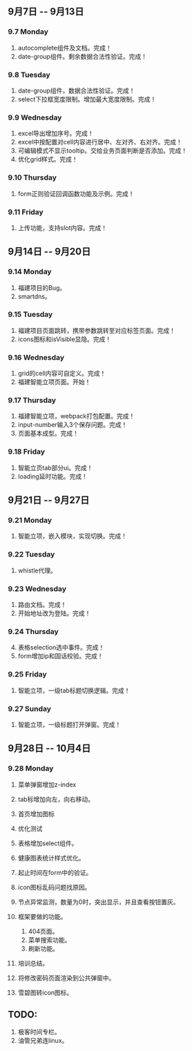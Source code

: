 ## 9月7日 -- 9月13日

### 9.7 Monday
1. autocomplete组件及文档。完成！
2. date-group组件。剩余数据合法性验证。完成！

### 9.8 Tuesday
1. date-group组件，数据合法性验证。完成！
2. select下拉框宽度限制。增加最大宽度限制。完成！

### 9.9 Wednesday
1. excel导出增加序号。完成！
2. excel中按配置对cell内容进行居中、左对齐、右对齐。完成！
3. 可编辑模式不显示tooltip。交给业务页面判断是否添加。完成！
4. 优化grid样式。完成！

### 9.10 Thursday
1. form正则验证回调函数功能及示例。完成！

### 9.11 Friday
1. 上传功能，支持slot内容。完成！


## 9月14日 -- 9月20日

### 9.14 Monday
1. 福建项目的Bug。
2. smartdns。

### 9.15 Tuesday
1. 福建项目页面跳转，携带参数跳转至对应标签页面。完成！
2. icons图标和isVisible显隐。完成！

### 9.16 Wednesday
1. grid的cell内容可自定义。完成！
2. 福建智能立项页面。开始！

### 9.17 Thursday
1. 福建智能立项，webpack打包配置。完成！
2. input-number输入3个保存问题。完成！
3. 页面基本成型。完成！

### 9.18 Friday
1. 智能立页tab部分ui。完成！
2. loading延时功能。完成！


## 9月21日 -- 9月27日

### 9.21 Monday
1. 智能立项，嵌入模块，实现切换。完成！

### 9.22 Tuesday
1. whistle代理。

### 9.23 Wednesday
1. 路由文档。完成！
2. 开始地址改为登陆。完成！

### 9.24 Thursday
4. 表格selection选中事件。完成！
5. form增加ip和固话校验。完成！

### 9.25 Friday
1. 智能立项，一级tab标题切换逻辑。完成！

### 9.27 Sunday
1. 智能立项，一级标题打开弹窗。完成！


## 9月28日 -- 10月4日

### 9.28 Monday
1. 菜单弹窗增加z-index
2. tab标增加向左，向右移动。
3. 首页增加图标
4. 优化测试

3. 表格增加select组件。
1. 健康图表统计样式优化。
2. 起止时间在form中的验证。
3. icon图标乱码问题找原因。
4. 节点异常监测，数量为0时，突出显示，并且查看按钮置灰。
1. 框架要做的功能。
   1. 404页面。
   2. 菜单搜索功能。
   3. 刷新功能。
1. 培训总结。
1. 将修改密码页面渲染到公共弹窗中。
1. 雪碧图转icon图标。

## TODO:
1. 极客时间专栏。
2. 油管兄弟连linux。
